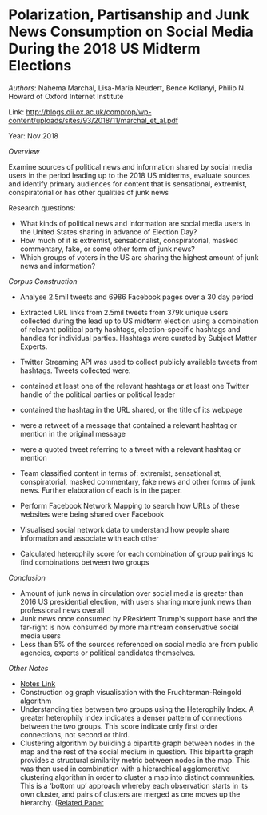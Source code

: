 # Polarization, Partisanship and Junk News Consumption on Social Media During the 2018 US Midterm Elections

*Authors*: Nahema Marchal, Lisa-Maria Neudert, Bence Kollanyi, Philip N. Howard of Oxford Internet Institute

Link: http://blogs.oii.ox.ac.uk/comprop/wp-content/uploads/sites/93/2018/11/marchal_et_al.pdf

Year: Nov 2018

*Overview*

Examine sources of political news and information shared by social media users in the period leading up to the 2018 US midterms, evaluate sources and identify primary audiences for content that is sensational, extremist, conspiratorial or has other qualities of junk news

Research questions:
- What kinds of political news and information are social media users in the United States sharing in advance of Election Day?
- How much of it is extremist, sensationalist, conspiratorial, masked commentary, fake, or some other form of junk news?
- Which groups of voters in the US are sharing the highest amount of junk news and information?

*Corpus Construction*

- Analyse 2.5mil tweets and 6986 Facebook pages over a 30 day period

- Extracted URL links from 2.5mil tweets from 379k unique users collected during the lead up to US midterm election using a combination of relevant political party hashtags, election-specific hashtags and handles for individual parties. Hashtags were curated by Subject Matter Experts.
- Twitter Streaming API was used to collect publicly available tweets from hashtags. Tweets collected were:
 - contained at least one of the relevant hashtags or at least one Twitter handle of the political parties or political leader
 - contained the hashtag in the URL shared, or the title of its webpage
 - were a retweet of a message that contained a relevant hashtag or mention in the original message
 - were a quoted tweet referring to a tweet with a relevant hashtag or mention

- Team classified content in terms of: extremist, sensationalist, conspiratorial, masked commentary, fake news and other forms of junk news. Further elaboration of each is in the paper.

- Perform Facebook Network Mapping to search how URLs of these websites were being shared over Facebook
- Visualised social network data to understand how people share information and associate with each other
- Calculated heterophily score for each combination of group pairings to find combinations between two groups

*Conclusion*
- Amount of junk news in circulation over social media is greater than 2016 US presidential election, with users sharing more junk news than professional news overall
- Junk news once consumed by PResident Trump's support base and the far-right is now consumed by more maintream conservative social media users
- Less than 5% of the sources referenced on social media are from public agencies, experts or political candidates themselves.


*Other Notes*
- [Notes Link](https://comprop.oii.ox.ac.uk/wp-content/uploads/sites/93/2018/11/midterms_supplement.pdf)
- Construction og graph visualisation with the Fruchterman-Reingold algorithm
- Understanding ties between two groups using the Heterophily Index. A greater heterophily index indicates a denser pattern of connections between the two groups. This score indicate only first order connections, not second or third.
- Clustering algorithm by building a bipartite graph between nodes in the map and the rest of the social medium in question. This bipartite graph provides a structural similarity metric between nodes in the map. This was then used in combination with a hierarchical agglomerative clustering algorithm in order to cluster a map into distinct communities. This is a ‘bottom up’ approach whereby each observation starts in its own cluster, and pairs of clusters are merged as one moves up the hierarchy. ([Related Paper](http://snap.stanford.edu/class/cs224w-2016/projects/cs224w-83-final.pdf)


